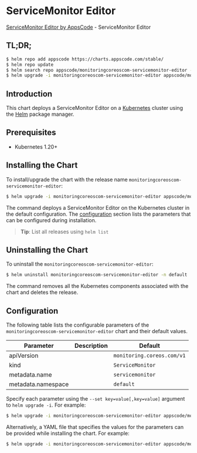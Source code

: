 # ServiceMonitor Editor

[ServiceMonitor Editor by AppsCode](https://appscode.com) - ServiceMonitor Editor

## TL;DR;

```bash
$ helm repo add appscode https://charts.appscode.com/stable/
$ helm repo update
$ helm search repo appscode/monitoringcoreoscom-servicemonitor-editor --version=v0.16.0
$ helm upgrade -i monitoringcoreoscom-servicemonitor-editor appscode/monitoringcoreoscom-servicemonitor-editor -n default --create-namespace --version=v0.16.0
```

## Introduction

This chart deploys a ServiceMonitor Editor on a [Kubernetes](http://kubernetes.io) cluster using the [Helm](https://helm.sh) package manager.

## Prerequisites

- Kubernetes 1.20+

## Installing the Chart

To install/upgrade the chart with the release name `monitoringcoreoscom-servicemonitor-editor`:

```bash
$ helm upgrade -i monitoringcoreoscom-servicemonitor-editor appscode/monitoringcoreoscom-servicemonitor-editor -n default --create-namespace --version=v0.16.0
```

The command deploys a ServiceMonitor Editor on the Kubernetes cluster in the default configuration. The [configuration](#configuration) section lists the parameters that can be configured during installation.

> **Tip**: List all releases using `helm list`

## Uninstalling the Chart

To uninstall the `monitoringcoreoscom-servicemonitor-editor`:

```bash
$ helm uninstall monitoringcoreoscom-servicemonitor-editor -n default
```

The command removes all the Kubernetes components associated with the chart and deletes the release.

## Configuration

The following table lists the configurable parameters of the `monitoringcoreoscom-servicemonitor-editor` chart and their default values.

|     Parameter      | Description |                Default                |
|--------------------|-------------|---------------------------------------|
| apiVersion         |             | <code>monitoring.coreos.com/v1</code> |
| kind               |             | <code>ServiceMonitor</code>           |
| metadata.name      |             | <code>servicemonitor</code>           |
| metadata.namespace |             | <code>default</code>                  |


Specify each parameter using the `--set key=value[,key=value]` argument to `helm upgrade -i`. For example:

```bash
$ helm upgrade -i monitoringcoreoscom-servicemonitor-editor appscode/monitoringcoreoscom-servicemonitor-editor -n default --create-namespace --version=v0.16.0 --set apiVersion=monitoring.coreos.com/v1
```

Alternatively, a YAML file that specifies the values for the parameters can be provided while
installing the chart. For example:

```bash
$ helm upgrade -i monitoringcoreoscom-servicemonitor-editor appscode/monitoringcoreoscom-servicemonitor-editor -n default --create-namespace --version=v0.16.0 --values values.yaml
```
